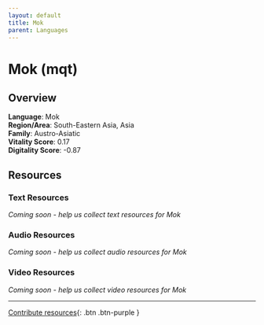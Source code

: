 ```yaml
---
layout: default
title: Mok
parent: Languages
---
```


# Mok (mqt)

## Overview

**Language**: Mok  
**Region/Area**: South-Eastern Asia, Asia  
**Family**: Austro-Asiatic  
**Vitality Score**: 0.17  
**Digitality Score**: -0.87  

## Resources

### Text Resources
*Coming soon - help us collect text resources for Mok*

### Audio Resources
*Coming soon - help us collect audio resources for Mok*

### Video Resources
*Coming soon - help us collect video resources for Mok*

---

[Contribute resources](https://fairtrain.github.io/){: .btn .btn-purple }
